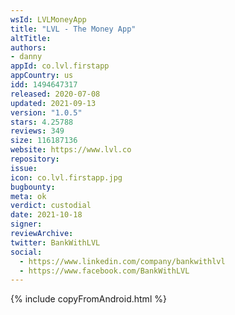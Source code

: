 ```yaml
---
wsId: LVLMoneyApp
title: "LVL - The Money App"
altTitle: 
authors:
- danny
appId: co.lvl.firstapp
appCountry: us
idd: 1494647317
released: 2020-07-08
updated: 2021-09-13
version: "1.0.5"
stars: 4.25788
reviews: 349
size: 116187136
website: https://www.lvl.co
repository: 
issue: 
icon: co.lvl.firstapp.jpg
bugbounty: 
meta: ok
verdict: custodial
date: 2021-10-18
signer: 
reviewArchive:
twitter: BankWithLVL
social:
  - https://www.linkedin.com/company/bankwithlvl
  - https://www.facebook.com/BankWithLVL
---
```


{% include copyFromAndroid.html %}
